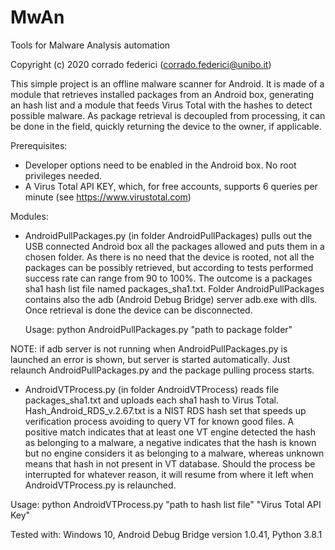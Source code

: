 # MwAn
Tools for Malware Analysis automation

Copyright (c) 2020 corrado federici (corrado.federici@unibo.it)

This simple project is an offline malware scanner for Android. It is made of a module that retrieves installed packages from an Android box, generating an hash list and a module that feeds Virus Total with the hashes to detect possible malware. As package retrieval is decoupled from processing, it can be done in the field, quickly returning the device to the owner, if applicable.

Prerequisites:

- Developer options need to be enabled in the Android box. No root privileges needed.
- A Virus Total API KEY, which, for free accounts, supports 6 queries per minute (see https://www.virustotal.com) 

Modules:

- AndroidPullPackages.py (in folder AndroidPullPackages) pulls out the USB connected Android box all the packages allowed and puts them in a chosen folder. As there is no need that the device is rooted, not all the packages can be possibly retrieved, but according to tests performed success rate can range from 90 to 100%. The outcome is a packages sha1 hash list file named packages_sha1.txt. Folder AndroidPullPackages contains also the adb (Android Debug Bridge) server adb.exe with dlls. Once retrieval is done the device can be disconnected.

  Usage: python AndroidPullPackages.py "path to package folder"
  
NOTE: if adb server is not running when AndroidPullPackages.py is launched an error is shown, but server is started automatically. Just relaunch AndroidPullPackages.py and the package pulling process starts.
  
- AndroidVTProcess.py (in folder AndroidVTProcess) reads file packages_sha1.txt and uploads each sha1 hash to Virus Total. Hash_Android_RDS_v.2.67.txt is a NIST RDS hash set that speeds up verification process avoiding to query VT for known good files. A positive match indicates that at least one VT engine detected the hash as belonging to a malware, a negative indicates that the hash is known but no engine considers it as belonging to a malware, whereas unknown means that hash in not present in VT database. Should the process be interrupted for whatever reason, it will resume from where it left when AndroidVTProcess.py is relaunched.

Usage: python AndroidVTProcess.py "path to hash list file" "Virus Total API Key"
 
Tested with: Windows 10, Android Debug Bridge version 1.0.41, Python 3.8.1

